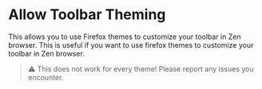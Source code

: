 # Allow Toolbar Theming

This allows you to use Firefox themes to customize your toolbar in Zen browser. This is useful if you want to use firefox themes to customize your toolbar in Zen browser.

> ⚠️ This does not work for every theme! Please report any issues you encounter.